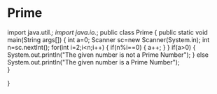 # Prime
import java.util.*;
import java.io.*;
public class Prime
{
  public static void main(String args[])
  {
    int a=0; 
    Scanner sc=new Scanner(System.in);
    int n=sc.nextInt();
    for(int i=2;i<n;i++)
    {
      if(n%i==0)
      {
        a++;
      }
    }
      if(a>0)
      {
        System.out.println("The given number is not a Prime Number");
      }
      else
      System.out.println("The given number is a Prime Number");  
      }
  
}
